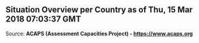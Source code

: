 ## Situation Overview per Country as of Thu, 15 Mar 2018 07:03:37 GMT

Source: **ACAPS (Assessment Capacities Project) - https://www.acaps.org**